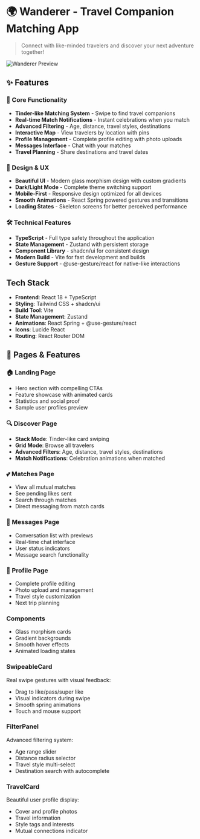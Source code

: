 # 🌍 Wanderer - Travel Companion Matching App

> Connect with like-minded travelers and discover your next adventure together!

![Wanderer Preview](https://via.placeholder.com/800x400/FF6B6B/FFFFFF?text=Wanderer+Travel+App)

## ✨ Features

### 🎯 Core Functionality
- **Tinder-like Matching System** - Swipe to find travel companions
- **Real-time Match Notifications** - Instant celebrations when you match
- **Advanced Filtering** - Age, distance, travel styles, destinations
- **Interactive Map** - View travelers by location with pins
- **Profile Management** - Complete profile editing with photo uploads
- **Messages Interface** - Chat with your matches
- **Travel Planning** - Share destinations and travel dates

### 🎨 Design & UX
- **Beautiful UI** - Modern glass morphism design with custom gradients
- **Dark/Light Mode** - Complete theme switching support
- **Mobile-First** - Responsive design optimized for all devices
- **Smooth Animations** - React Spring powered gestures and transitions
- **Loading States** - Skeleton screens for better perceived performance

### 🛠 Technical Features
- **TypeScript** - Full type safety throughout the application
- **State Management** - Zustand with persistent storage
- **Component Library** - shadcn/ui for consistent design
- **Modern Build** - Vite for fast development and builds
- **Gesture Support** - @use-gesture/react for native-like interactions

## Tech Stack

- **Frontend**: React 18 + TypeScript
- **Styling**: Tailwind CSS + shadcn/ui
- **Build Tool**: Vite
- **State Management**: Zustand
- **Animations**: React Spring + @use-gesture/react
- **Icons**: Lucide React
- **Routing**: React Router DOM

## 📱 Pages & Features

### 🏠 Landing Page
- Hero section with compelling CTAs
- Feature showcase with animated cards
- Statistics and social proof
- Sample user profiles preview

### 🔍 Discover Page
- **Stack Mode**: Tinder-like card swiping
- **Grid Mode**: Browse all travelers
- **Advanced Filters**: Age, distance, travel styles, destinations
- **Match Notifications**: Celebration animations when matched

### 💕 Matches Page
- View all mutual matches
- See pending likes sent
- Search through matches
- Direct messaging from match cards

### 💬 Messages Page
- Conversation list with previews
- Real-time chat interface
- User status indicators
- Message search functionality

### 👤 Profile Page
- Complete profile editing
- Photo upload and management
- Travel style customization
- Next trip planning




### Components
- Glass morphism cards
- Gradient backgrounds
- Smooth hover effects
- Animated loading states



### SwipeableCard
Real swipe gestures with visual feedback:
- Drag to like/pass/super like
- Visual indicators during swipe
- Smooth spring animations
- Touch and mouse support

### FilterPanel
Advanced filtering system:
- Age range slider
- Distance radius selector
- Travel style multi-select
- Destination search with autocomplete

### TravelCard
Beautiful user profile display:
- Cover and profile photos
- Travel information
- Style tags and interests
- Mutual connections indicator


